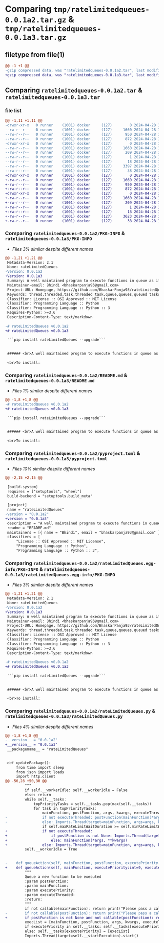 # Comparing `tmp/ratelimitedqueues-0.0.1a2.tar.gz` & `tmp/ratelimitedqueues-0.0.1a3.tar.gz`

## filetype from file(1)

```diff
@@ -1 +1 @@
-gzip compressed data, was "ratelimitedqueues-0.0.1a2.tar", last modified: Sun Apr 28 13:12:38 2024, max compression
+gzip compressed data, was "ratelimitedqueues-0.0.1a3.tar", last modified: Sun Apr 28 14:45:47 2024, max compression
```

## Comparing `ratelimitedqueues-0.0.1a2.tar` & `ratelimitedqueues-0.0.1a3.tar`

### file list

```diff
@@ -1,11 +1,11 @@
-drwxr-xr-x   0 runner    (1001) docker     (127)        0 2024-04-28 13:12:38.162335 ratelimitedqueues-0.0.1a2/
--rw-r--r--   0 runner    (1001) docker     (127)     1660 2024-04-28 13:12:38.158336 ratelimitedqueues-0.0.1a2/PKG-INFO
--rw-r--r--   0 runner    (1001) docker     (127)      950 2024-04-28 13:12:33.000000 ratelimitedqueues-0.0.1a2/README.md
--rw-r--r--   0 runner    (1001) docker     (127)      872 2024-04-28 13:12:33.000000 ratelimitedqueues-0.0.1a2/pyproject.toml
-drwxr-xr-x   0 runner    (1001) docker     (127)        0 2024-04-28 13:12:38.158336 ratelimitedqueues-0.0.1a2/rateLimitedQueues.egg-info/
--rw-r--r--   0 runner    (1001) docker     (127)     1660 2024-04-28 13:12:38.000000 ratelimitedqueues-0.0.1a2/rateLimitedQueues.egg-info/PKG-INFO
--rw-r--r--   0 runner    (1001) docker     (127)      209 2024-04-28 13:12:38.000000 ratelimitedqueues-0.0.1a2/rateLimitedQueues.egg-info/SOURCES.txt
--rw-r--r--   0 runner    (1001) docker     (127)        1 2024-04-28 13:12:38.000000 ratelimitedqueues-0.0.1a2/rateLimitedQueues.egg-info/dependency_links.txt
--rw-r--r--   0 runner    (1001) docker     (127)       18 2024-04-28 13:12:38.000000 ratelimitedqueues-0.0.1a2/rateLimitedQueues.egg-info/top_level.txt
--rw-r--r--   0 runner    (1001) docker     (127)     3397 2024-04-28 13:12:33.000000 ratelimitedqueues-0.0.1a2/rateLimitedQueues.py
--rw-r--r--   0 runner    (1001) docker     (127)       38 2024-04-28 13:12:38.162335 ratelimitedqueues-0.0.1a2/setup.cfg
+drwxr-xr-x   0 runner    (1001) docker     (127)        0 2024-04-28 14:45:47.045887 ratelimitedqueues-0.0.1a3/
+-rw-r--r--   0 runner    (1001) docker     (127)     1660 2024-04-28 14:45:47.041887 ratelimitedqueues-0.0.1a3/PKG-INFO
+-rw-r--r--   0 runner    (1001) docker     (127)      950 2024-04-28 14:45:42.000000 ratelimitedqueues-0.0.1a3/README.md
+-rw-r--r--   0 runner    (1001) docker     (127)      872 2024-04-28 14:45:42.000000 ratelimitedqueues-0.0.1a3/pyproject.toml
+drwxr-xr-x   0 runner    (1001) docker     (127)        0 2024-04-28 14:45:47.041887 ratelimitedqueues-0.0.1a3/rateLimitedQueues.egg-info/
+-rw-r--r--   0 runner    (1001) docker     (127)     1660 2024-04-28 14:45:47.000000 ratelimitedqueues-0.0.1a3/rateLimitedQueues.egg-info/PKG-INFO
+-rw-r--r--   0 runner    (1001) docker     (127)      209 2024-04-28 14:45:47.000000 ratelimitedqueues-0.0.1a3/rateLimitedQueues.egg-info/SOURCES.txt
+-rw-r--r--   0 runner    (1001) docker     (127)        1 2024-04-28 14:45:47.000000 ratelimitedqueues-0.0.1a3/rateLimitedQueues.egg-info/dependency_links.txt
+-rw-r--r--   0 runner    (1001) docker     (127)       18 2024-04-28 14:45:47.000000 ratelimitedqueues-0.0.1a3/rateLimitedQueues.egg-info/top_level.txt
+-rw-r--r--   0 runner    (1001) docker     (127)     3623 2024-04-28 14:45:42.000000 ratelimitedqueues-0.0.1a3/rateLimitedQueues.py
+-rw-r--r--   0 runner    (1001) docker     (127)       38 2024-04-28 14:45:47.045887 ratelimitedqueues-0.0.1a3/setup.cfg
```

### Comparing `ratelimitedqueues-0.0.1a2/PKG-INFO` & `ratelimitedqueues-0.0.1a3/PKG-INFO`

 * *Files 3% similar despite different names*

```diff
@@ -1,21 +1,21 @@
 Metadata-Version: 2.1
 Name: rateLimitedQueues
-Version: 0.0.1a2
+Version: 0.0.1a3
 Summary: A well maintained program to execute functions in queue as if only 1 worker is executing them one by one (High priority first). Works wonders when a series of time consuming tasks has to be performed but they need to be in sequence.
 Maintainer-email: Bhindi <bhaskarpanja93@gmail.com>
 Project-URL: Homepage, https://github.com/BhaskarPanja93/rateLimitedQueues
 Keywords: thread,threaded,task,threaded task,queue,queues,queued tasks
 Classifier: License :: OSI Approved :: MIT License
 Classifier: Programming Language :: Python
 Classifier: Programming Language :: Python :: 3
 Requires-Python: >=3.6
 Description-Content-Type: text/markdown
 
-# rateLimitedQueues v0.0.1a2
+# rateLimitedQueues v0.0.1a3
 
 ```pip install rateLimitedQueues --upgrade```
 
 
 ###### <br>A well maintained program to execute functions in queue as if only 1 worker is executing them one by one (High priority first). Works wonders when a series of time consuming tasks has to be performed but they need to be in sequence.
 
 <br>To install:
```

### Comparing `ratelimitedqueues-0.0.1a2/README.md` & `ratelimitedqueues-0.0.1a3/README.md`

 * *Files 1% similar despite different names*

```diff
@@ -1,8 +1,8 @@
-# rateLimitedQueues v0.0.1a2
+# rateLimitedQueues v0.0.1a3
 
 ```pip install rateLimitedQueues --upgrade```
 
 
 ###### <br>A well maintained program to execute functions in queue as if only 1 worker is executing them one by one (High priority first). Works wonders when a series of time consuming tasks has to be performed but they need to be in sequence.
 
 <br>To install:
```

### Comparing `ratelimitedqueues-0.0.1a2/pyproject.toml` & `ratelimitedqueues-0.0.1a3/pyproject.toml`

 * *Files 10% similar despite different names*

```diff
@@ -2,15 +2,15 @@
 
 [build-system]
 requires = ["setuptools", "wheel"]
 build-backend = "setuptools.build_meta"
 
 [project]
 name = "rateLimitedQueues"
-version = "0.0.1a2"
+version = "0.0.1a3"
 description = "A well maintained program to execute functions in queue as if only 1 worker is executing them one by one (High priority first). Works wonders when a series of time consuming tasks has to be performed but they need to be in sequence."
 readme = "README.md"
 maintainers = [{ name = "Bhindi", email = "bhaskarpanja93@gmail.com" }]
 classifiers = [
     "License :: OSI Approved :: MIT License",
     "Programming Language :: Python",
     "Programming Language :: Python :: 3",
```

### Comparing `ratelimitedqueues-0.0.1a2/rateLimitedQueues.egg-info/PKG-INFO` & `ratelimitedqueues-0.0.1a3/rateLimitedQueues.egg-info/PKG-INFO`

 * *Files 3% similar despite different names*

```diff
@@ -1,21 +1,21 @@
 Metadata-Version: 2.1
 Name: rateLimitedQueues
-Version: 0.0.1a2
+Version: 0.0.1a3
 Summary: A well maintained program to execute functions in queue as if only 1 worker is executing them one by one (High priority first). Works wonders when a series of time consuming tasks has to be performed but they need to be in sequence.
 Maintainer-email: Bhindi <bhaskarpanja93@gmail.com>
 Project-URL: Homepage, https://github.com/BhaskarPanja93/rateLimitedQueues
 Keywords: thread,threaded,task,threaded task,queue,queues,queued tasks
 Classifier: License :: OSI Approved :: MIT License
 Classifier: Programming Language :: Python
 Classifier: Programming Language :: Python :: 3
 Requires-Python: >=3.6
 Description-Content-Type: text/markdown
 
-# rateLimitedQueues v0.0.1a2
+# rateLimitedQueues v0.0.1a3
 
 ```pip install rateLimitedQueues --upgrade```
 
 
 ###### <br>A well maintained program to execute functions in queue as if only 1 worker is executing them one by one (High priority first). Works wonders when a series of time consuming tasks has to be performed but they need to be in sequence.
 
 <br>To install:
```

### Comparing `ratelimitedqueues-0.0.1a2/rateLimitedQueues.py` & `ratelimitedqueues-0.0.1a3/rateLimitedQueues.py`

 * *Files 4% similar despite different names*

```diff
@@ -1,8 +1,8 @@
-__version__ = "0.0.1a2"
+__version__ = "0.0.1a3"
 __packagename__ = "rateLimitedQueues"
 
 
 def updatePackage():
     from time import sleep
     from json import loads
     import http.client
@@ -50,28 +50,30 @@
         """
         if self.__workerIdle: self.__workerIdle = False
         else: return
         while self.__tasks:
             topPriorityTasks = self.__tasks.pop(max(self.__tasks))
             for task in topPriorityTasks:
                 mainFunction, postFunction, args, kwargs, executeThreaded = task
-                if not executeThreaded: postFunction(mainFunction(*args, **kwargs))
-                else: Imports.Thread(target=mainFunction, args=args, kwargs=kwargs).start()
                 if self.maxRateLimitWaitDuration >= self.minRateLimitWaitDuration: Imports.sleep(self.maxRateLimitWaitDuration)
+                if not executeThreaded:
+                    if postFunction is not None: Imports.Thread(target=postFunction, args=args, kwargs={"functionResponse":mainFunction(*args, **kwargs)}.update(kwargs)).start()
+                    else: mainFunction(*args, **kwargs)
+                else: Imports.Thread(target=mainFunction, args=args, kwargs=kwargs).start()
         self.__workerIdle = True
 
 
-    def queueAction(self, mainFunction, postFunction, executePriority:int=0, executeThreaded: bool = False, *args, **kwargs):
+    def queueAction(self, mainFunction, executePriority:int=0, executeThreaded: bool = False, postFunction = None, *args, **kwargs):
         """
         Queue a new function to be executed
         :param postFunction:
         :param mainFunction:
         :param executePriority:
         :param executeThreaded:
         :return:
         """
         if not callable(mainFunction): return print("Please pass a callable object as the `mainFunction` parameter...")
-        if not callable(postFunction): return print("Please pass a callable object as the `postFunction` parameter...")
+        if postFunction is not None and not callable(postFunction): return print("Please pass a callable object as the `postFunction` parameter...")
         execList = [mainFunction, postFunction, args, kwargs, executeThreaded]
         if executePriority in self.__tasks: self.__tasks[executePriority].append(execList)
         else: self.__tasks[executePriority] = [execList]
         Imports.Thread(target=self.__startExecution).start()
```

